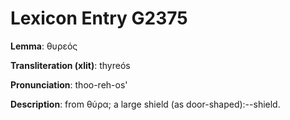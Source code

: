 # Lexicon Entry G2375

**Lemma**: θυρεός

**Transliteration (xlit)**: thyreós

**Pronunciation**: thoo-reh-os'

**Description**:
from θύρα; a large shield (as door-shaped):--shield.
